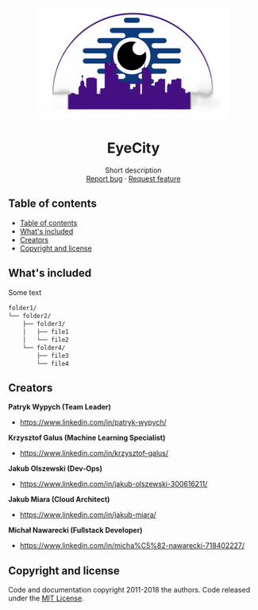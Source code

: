<p align="center">
  <a href="https://example.com/">
    <img src="./logo.png" alt="Logo" width=387 height=226>
  </a>
  
  <h1 align="center">EyeCity</h1>

  <p align="center">
    Short description
    <br>
    <a href="https://reponame/issues/new?template=bug.md">Report bug</a>
    ·
    <a href="https://reponame/issues/new?template=feature.md&labels=feature">Request feature</a>
  </p>
</p>


## Table of contents

- [Table of contents](#table-of-contents)
- [What's included](#whats-included)
- [Creators](#creators)
- [Copyright and license](#copyright-and-license)


## What's included

Some text

```text
folder1/
└── folder2/
    ├── folder3/
    │   ├── file1
    │   └── file2
    └── folder4/
        ├── file3
        └── file4
```

## Creators

**Patryk Wypych (Team Leader)**

- <https://www.linkedin.com/in/patryk-wypych/>

**Krzysztof Galus (Machine Learning Specialist)**

- <https://www.linkedin.com/in/krzysztof-galus/>

**Jakub Olszewski (Dev-Ops)**

- <https://www.linkedin.com/in/jakub-olszewski-300616211/>

**Jakub Miara (Cloud Architect)**

- <https://www.linkedin.com/in/jakub-miara/>

**Michał Nawarecki (Fullstack Developer)**

- <https://www.linkedin.com/in/micha%C5%82-nawarecki-718402227/>


## Copyright and license

Code and documentation copyright 2011-2018 the authors. Code released under the [MIT License](https://github.com/chrisgal77/xebia-hackathon-flowchain/blob/main/LICENSE).
